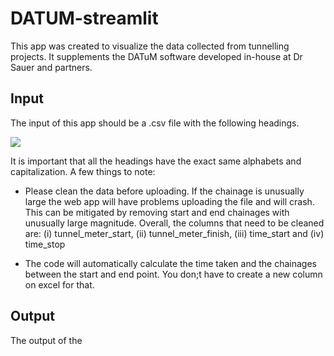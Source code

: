 # DATUM-streamlit

This app was created to visualize the data collected from tunnelling projects. It supplements the DATuM software developed in-house at Dr Sauer and partners.

## Input
The input of this app should be a .csv file with the following headings.

![](images/table_headings.png)

It is important that all the headings have the exact same alphabets and capitalization. A few things to note:

* Please clean the data before uploading. If the chainage is unusually large the web app will have problems uploading the file and will crash. This can be mitigated by removing start and end chainages with unusually large magnitude. Overall, the columns that need to be cleaned are: (i) tunnel_meter_start, (ii) tunnel_meter_finish, (iii) time_start and (iv) time_stop

* The code will automatically calculate the time taken and the chainages between the start and end point. You don;t have to create a new column on excel for that.

## Output

The output of the 
